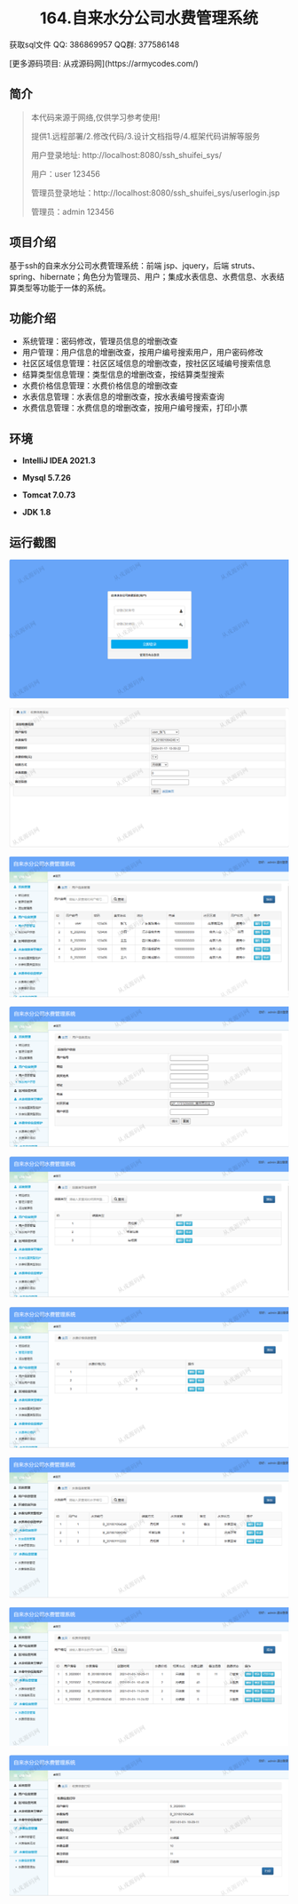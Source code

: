 <p><h1 align="center">164.自来水分公司水费管理系统</h1></p>

<p> 获取sql文件 QQ: 386869957 QQ群: 377586148 </p>
<p> [更多源码项目: 从戎源码网](https://armycodes.com/) </p>

## 简介

> 本代码来源于网络,仅供学习参考使用!
>
> 提供1.远程部署/2.修改代码/3.设计文档指导/4.框架代码讲解等服务
> 
> 用户登录地址: http://localhost:8080/ssh_shuifei_sys/
> 
> 用户：user 123456
> 
> 管理员登录地址：http://localhost:8080/ssh_shuifei_sys/userlogin.jsp
> 
> 管理员：admin  123456
>

## 项目介绍
基于ssh的自来水分公司水费管理系统：前端 jsp、jquery，后端 struts、spring、hibernate；角色分为管理员、用户；集成水表信息、水费信息、水表结算类型等功能于一体的系统。

## 功能介绍

- 系统管理：密码修改，管理员信息的增删改查
- 用户管理：用户信息的增删改查，按用户编号搜索用户，用户密码修改
- 社区区域信息管理：社区区域信息的增删改查，按社区区域编号搜索信息
- 结算类型信息管理：类型信息的增删改查，按结算类型搜索
- 水费价格信息管理：水费价格信息的增删改查
- 水表信息管理：水表信息的增删改查，按水表编号搜索查询
- 水费信息管理：水费信息的增删改查，按用户编号搜索，打印小票

## 环境

- <b>IntelliJ IDEA 2021.3</b>

- <b>Mysql 5.7.26</b>

- <b>Tomcat 7.0.73</b>

- <b>JDK 1.8</b>

## 运行截图
![](screenshot/1.png)

![](screenshot/2.png)

![](screenshot/3.png)

![](screenshot/4.png)

![](screenshot/5.png)

![](screenshot/6.png)

![](screenshot/7.png)

![](screenshot/8.png)

![](screenshot/9.png)
